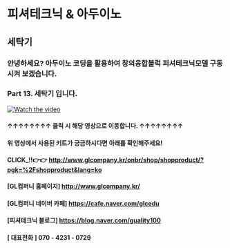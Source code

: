 # 피셔테크닉 & 아두이노
## 세탁기
### 안녕하세요?  아두이노 코딩을 활용하여 창의융합블럭 피셔테크닉모델 구동시켜 보겠습니다.  

### Part 13. 세탁기 입니다.

[![Watch the video](https://img.youtube.com/vi/p7bZxIg3810/0.jpg)](https://www.youtube.com/watch?v=p7bZxIg3810)
#### ↑↑↑↑↑↑↑↑ 클릭 시 해당 영상으로 이동합니다. ↑↑↑↑↑↑↑↑
#### 위 영상에서 사용된 키트가 궁금하시다면 아래를 확인해주세요!
#### CLICK_!!👉👉 http://www.glcompany.kr/onbr/shop/shopproduct/?pgk=%2Fshopproduct&lang=ko
#### [GL컴퍼니 홈페이지] http://www.glcompany.kr/  
#### [GL컴퍼니 네이버 카페] https://cafe.naver.com/glcedu  
#### [피셔테크닉 블로그] https://blog.naver.com/guality100 
#### [ 대표전화 ]  070 - 4231 - 0729